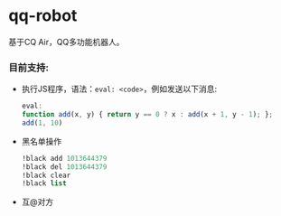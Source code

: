 # qq-robot
基于CQ Air，QQ多功能机器人。


### 目前支持:
* 执行JS程序，语法：`eval: <code>`，例如发送以下消息:
    ```js
    eval:
    function add(x, y) { return y == 0 ? x : add(x + 1, y - 1); };
    add(1, 10)
    ``` 

* 黑名单操作  
    ```scheme
    !black add 1013644379
    !black del 1013644379
    !black clear
    !black list
    ```

* 互@对方